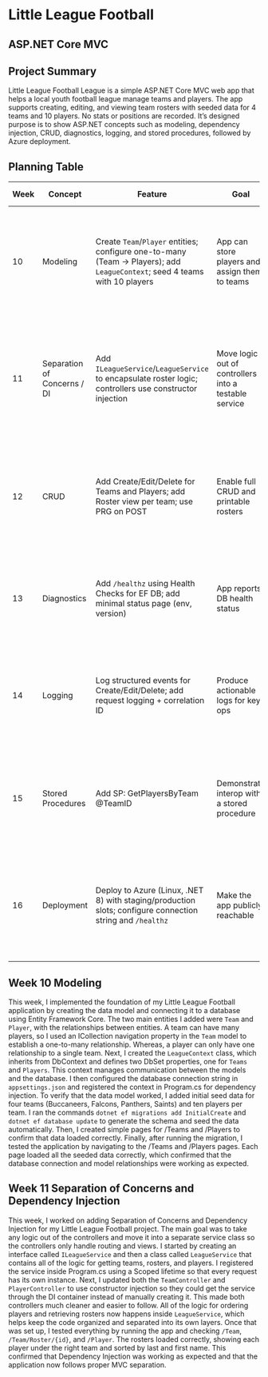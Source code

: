 # Little League Football
## ASP.NET Core MVC

## Project Summary
Little League Football League is a simple ASP.NET Core MVC web app that helps a local youth football league manage teams and players.
The app supports creating, editing, and viewing team rosters with seeded data for 4 teams and 10 players. No stats or positions are recorded.
It’s designed purpose is to show ASP.NET concepts such as modeling, dependency injection, CRUD, diagnostics, logging, and stored procedures,
followed by Azure deployment.

## Planning Table
| Week | Concept | Feature | Goal | Acceptance Criteria | Evidence in README.md | Test Plan |
|------|---------|---------|------|---------------------|------------------------|-----------|
| 10 | Modeling | Create `Team`/`Player` entities; configure one-to-many (Team → Players); add `LeagueContext`; seed 4 teams with 10 players | App can store players and assign them to teams | - [ ] Teams table created <br>- [ ] Players table created <br>- [ ] FK `TeamId` works <br>- [ ] Seed inserts 4/10 | Implemented code; migration output; README write-up; screenshots of seeded lists or diagram | Run migration; open Teams/Players pages; confirm counts and relationship |
| 11 | Separation of Concerns / DI | Add `ILeagueService`/`LeagueService` to encapsulate roster logic; controllers use constructor injection | Move logic out of controllers into a testable service | - [ ] Service registered Scoped <br>- [ ] Controllers call service only <br>- [ ] Methods return expected data | Code diff showing thin controllers; README write-up on DI/lifetimes; screenshots of service interface | Unit tests using EF InMemory; hit endpoints and verify data flow |
| 12 | CRUD | Add Create/Edit/Delete for Teams and Players; add Roster view per team; use PRG on POST | Enable full CRUD and printable rosters | - [ ] Forms display <br>- [ ] Validation messages show <br>- [ ] Changes persist <br>- [ ] Roster lists players | CRUD code; README write-up; screenshots of Create/Edit/Delete and roster view | Add then edit a player; confirm DB update; validate error cases; verify roster updates |
| 13 | Diagnostics | Add `/healthz` using Health Checks for EF DB; add minimal status page (env, version) | App reports DB health status | - [ ] `/healthz` returns Healthy when DB up <br>- [ ] Returns Unhealthy when broken | Health check registration; README write-up; screenshots of `curl -i https://localhost:PORT/healthz` | Break connection string to observe Unhealthy; restore and re-verify |
| 14 | Logging | Log structured events for Create/Edit/Delete; add request logging + correlation ID | Produce actionable logs for key ops | - [ ] Info logs include entity id/name <br>- [ ] Errors logged with exception <br>- [ ] Correlation ID appears | Log config; README write-up; screenshots of logs during CRUD | Perform create→edit→delete; verify logs and correlation ID; unit test logger via mock |
| 15 | Stored Procedures | Add SP: GetPlayersByTeam @TeamID | Demonstrate interop with a stored procedure | - [ ] `.sql` file added <br>- [ ] EF call works <br>- [ ] UI path triggers SP <br>- [ ] Fallback LINQ documented | SP script + service call; README write-up; screenshots of UI result | Compare SP output vs LINQ; run in DB and app; verify match |
| 16 | Deployment | Deploy to Azure (Linux, .NET 8) with staging/production slots; configure connection string and `/healthz` | Make the app publicly reachable | - [ ] App Service created <br>- [ ] App builds/runs <br>- [ ] `/healthz` reachable <br>- [ ] One functional path works | Deployed URL; README write-up; screenshots of portal, `/healthz`, and working page | Visit public URL; confirm health endpoint; load Teams & a roster page |

## Week 10 Modeling
This week, I implemented the foundation of my Little League Football application by creating the data model and connecting it to a database
using Entity Framework Core. The two main entities I added were `Team` and `Player`, with the relationships between entities. A team can have
many players, so I used an ICollection<Player> navigation property in the `Team` model to establish a one-to-many relationship. Whereas, a
player can only have one relationship to a single team. Next, I created the `LeagueContext` class, which inherits from DbContext and defines
two DbSet properties, one for `Teams` and `Players`. This context manages communication between the models and the database. I then configured
the database connection string in `appsettings.json` and registered the context in Program.cs for dependency injection. To verify that the data
model worked, I added initial seed data for four teams (Buccaneers, Falcons, Panthers, Saints) and ten players per team. I ran the commands
`dotnet ef migrations add InitialCreate` and `dotnet ef database update` to generate the schema and seed the data automatically. Then,
I created simple pages for /Teams and /Players to confirm that data loaded correctly. Finally, after running the migration, I tested the application
by navigating to the /Teams and /Players pages. Each page loaded all the seeded data correctly, which confirmed that the database connection and
model relationships were working as expected.

## Week 11 Separation of Concerns and Dependency Injection
This week, I worked on adding Separation of Concerns and Dependency Injection for my Little League Football project. The main goal was to take any logic
out of the controllers and move it into a separate service class so the controllers only handle routing and views. I started by creating an interface
called `ILeagueService` and then a class called `LeagueService` that contains all of the logic for getting teams, rosters, and players. I registered the
service inside Program.cs using a Scoped lifetime so that every request has its own instance. Next, I updated both the `TeamController` and `PlayerController`
to use constructor injection so they could get the service through the DI container instead of manually creating it. This made both controllers much cleaner
and easier to follow. All of the logic for ordering players and retrieving rosters now happens inside `LeagueService`, which helps keep the code organized
and separated into its own layers. Once that was set up, I tested everything by running the app and checking `/Team`, `/Team/Roster/{id}`, and `/Player`.
The rosters loaded correctly, showing each player under the right team and sorted by last and first name. This confirmed that Dependency Injection was
working as expected and that the application now follows proper MVC separation.
